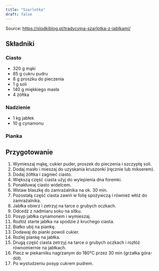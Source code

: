 ```yaml
---
title: "Szarlotka"
draft: false
---
```


Source: https://slodkiblog.pl/tradycyjna-szarlotka-z-jablkami/

## Składniki

### Ciasto

* 320 g mąki
* 85 g cukru pudru
* 8 g proszku do pieczenia
* 1 g soli
* 140 g miękkiego masła
* 4 żółtka

### Nadzienie

* 1 kg jabłek
* 10 g cynamonu

### Pianka

## Przygotowanie

1. Wymieszaj mąkę, cukier puder, proszek do pieczenia i szczyptę soli.
2. Dodaj masło i mieszaj do uzyskania kruszonki (ręcznie lub mikserem).
3. Dodaj żółtka i zagnieć ciasto.
4. Większą część ciasta użyj do wylepienia dna foremki.
5. Ponakłuwaj ciasto widelcem.
6. Wstaw blaszkę do zamrażalnika na ok. 30 min.
7. Pozostałą część ciasta zawiń w folię spożywczą i również włóż do zamrażalnika.
8. Jabłka obierz i zetrzyj na tarce o grubych oczkach.
9. Odcedź z nadmiaru soku na sitku.
10. Posyp jabłka cynamonem i wymieszaj.
11. Rozłóż starte jabłka na spodzie z kruchego ciasta.
12. Białko ubij na piankę.
13. Dodawaj do pianki powoli cukier.
14. Rozlej piankę na jabłka.
15. Drugą część ciasta zetrzyj na tarce o grubych oczkach i rozłóż równomiernie na jabłkach.
16. Piecz w piekarniku nagrzanym do 180°C przez 30 min (grzałka góra-dół).
17. Po wystudzeniu posyp cukrem pudrem.

